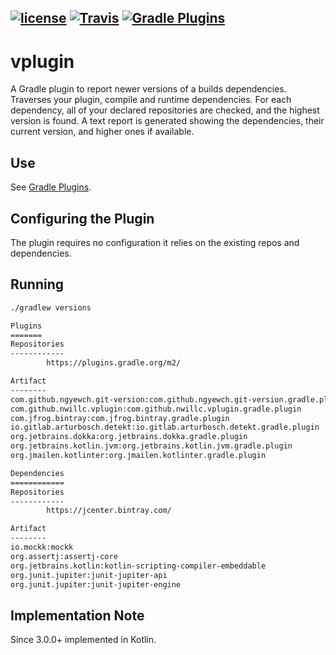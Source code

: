 [![license](https://img.shields.io/github/license/nwillc/vplugin.svg)](https://tldrlegal.com/license/-isc-license)
[![Travis](https://img.shields.io/travis/nwillc/vplugin.svg)](https://travis-ci.org/nwillc/vplugin)
[![Gradle Plugins](https://img.shields.io/badge/Gradle-Plugin-green.svg)](https://plugins.gradle.org/plugin/com.github.nwillc.vplugin)
------

# vplugin

A Gradle plugin to report newer versions of a builds dependencies. Traverses your plugin,
compile and runtime dependencies. For each dependency, all of your declared repositories are
checked, and the highest version is found. A text report is generated showing the dependencies, 
their current version, and higher ones if available.

## Use

See [Gradle Plugins](https://plugins.gradle.org/plugin/com.github.nwillc.vplugin).

## Configuring the Plugin

The plugin requires no configuration it relies on the existing repos and dependencies.

## Running

```bash
./gradlew versions

Plugins
=======
Repositories
------------
        https://plugins.gradle.org/m2/

Artifact                                                                            Using          Update
--------                                                                            -----          ------
com.github.ngyewch.git-version:com.github.ngyewch.git-version.gradle.plugin         0.2
com.github.nwillc.vplugin:com.github.nwillc.vplugin.gradle.plugin                   2.3.0
com.jfrog.bintray:com.jfrog.bintray.gradle.plugin                                   1.8.4
io.gitlab.arturbosch.detekt:io.gitlab.arturbosch.detekt.gradle.plugin               1.0.0.RC9.2
org.jetbrains.dokka:org.jetbrains.dokka.gradle.plugin                               0.9.17
org.jetbrains.kotlin.jvm:org.jetbrains.kotlin.jvm.gradle.plugin                     1.3.11
org.jmailen.kotlinter:org.jmailen.kotlinter.gradle.plugin                           1.20.1

Dependencies
============
Repositories
------------
        https://jcenter.bintray.com/

Artifact                                                                            Using              Update
--------                                                                            -----              ------
io.mockk:mockk                                                                      1.8.13.kotlin13
org.assertj:assertj-core                                                            3.11.1
org.jetbrains.kotlin:kotlin-scripting-compiler-embeddable                           1.3.11
org.junit.jupiter:junit-jupiter-api                                                 5.3.1              5.3.2
org.junit.jupiter:junit-jupiter-engine                                              5.3.1              5.3.2
```

## Implementation Note

Since 3.0.0+ implemented in Kotlin.

